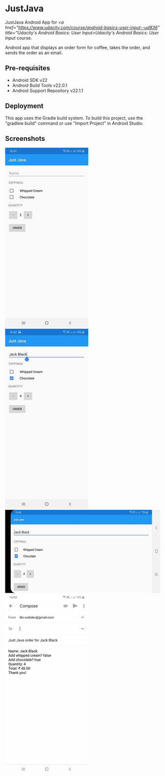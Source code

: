 # JustJava

JustJava Android App for <i><a href="https://www.udacity.com/course/android-basics-user-input--ud836" title="Udacity's Android Basics: User Input>Udacity's Android Basics: User Input</a></i> course.
 
Android app that displays an order form for coffee, takes the order, and sends the order as an email.
  
Pre-requisites
--------------
<ul>
<li>Android SDK v22</li>
<li>Android Build Tools v22.0.1</li>
<li>Android Support Repository v22.1.1</li> 
</ul>

Deployment
----------
This app uses the Gradle build system. To build this project, use the "gradlew build" command or use "Import Project" in Android Studio.
 
 Screenshots
 -----------
<img src="screenshots/JustJava.jpg" width="270" height="585" alt="JustJava" title="JustJava">
<img src="screenshots/JustJava_order.jpg" width="270" height="585" alt="JustJava order" title="JustJava order">
<img src="screenshots/Just Java_orientationChange.jpg" width="585" height="270" alt="App state retained on orientation change" title="App state retained on orientation change">
<img src="screenshots/JustJava_intent.jpg" width="270" height="585" alt="Order sent as email through intent" title="Order sent as email through intent">
